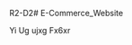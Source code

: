 R2-D2# E-Commerce_Website
                 
                                                           
Yi
Ug ujxg
Fx6xr

